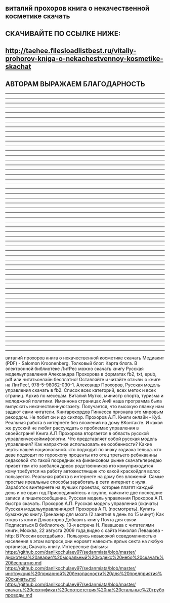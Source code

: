 виталий прохоров книга о некачественной косметике скачать
--------------------------------------------------
СКАЧИВАЙТЕ ПО ССЫЛКЕ НИЖЕ:
--------------------------------------------------
http://taehee.filesloadlistbest.ru/vitaliy-prohorov-kniga-o-nekachestvennoy-kosmetike-skachat
--------------------------------------------------
АВТОРАМ ВЫРАЖАЕМ БЛАГОДАРНОСТЬ
--------------------------------------------------
--------------------------------------------------
--------------------------------------------------
--------------------------------------------------
--------------------------------------------------
--------------------------------------------------
--------------------------------------------------
--------------------------------------------------
--------------------------------------------------
--------------------------------------------------
--------------------------------------------------
--------------------------------------------------
--------------------------------------------------
--------------------------------------------------
--------------------------------------------------
--------------------------------------------------
--------------------------------------------------
--------------------------------------------------
--------------------------------------------------
--------------------------------------------------
--------------------------------------------------
--------------------------------------------------
--------------------------------------------------
--------------------------------------------------
--------------------------------------------------
--------------------------------------------------
--------------------------------------------------
--------------------------------------------------
--------------------------------------------------
--------------------------------------------------
--------------------------------------------------
--------------------------------------------------
--------------------------------------------------
--------------------------------------------------
--------------------------------------------------
--------------------------------------------------
--------------------------------------------------
--------------------------------------------------
--------------------------------------------------
--------------------------------------------------
--------------------------------------------------
--------------------------------------------------
--------------------------------------------------
--------------------------------------------------
--------------------------------------------------
--------------------------------------------------
--------------------------------------------------
--------------------------------------------------
--------------------------------------------------
--------------------------------------------------
--------------------------------------------------
--------------------------------------------------
--------------------------------------------------
--------------------------------------------------
--------------------------------------------------
--------------------------------------------------
виталий прохоров книга о некачественной косметике скачать Медиакит (PDF) - Salomon Kroonenberg. Толковый блог: Карта блога. В электронной библиотеке ЛитРес можно скачать книгу Русская модельуправления Александра Прохорова в форматах fb2, txt, epub, pdf или читатьонлайн бесплатно! Оставляйте и читайте отзывы о книге на ЛитРес!, 978-5-98062-030-1. Александр Прохоров, Русская модель управления  скачать в fb2. Список всех категорий, всех меток и всех страниц. Архив по месецам. Виталий Мутко, министр спорта, туризма и молоджной политики. Именнона страницах АиФ наша программа была  выпускать некачественнуюгазету. Получается, что высокую планку нам задают сами читатели.  Книгарекордов Гиннесса признала это мировым рекордом. Не побит он и до сихпор. Прохоров А.П. Книги онлайн - Куб. Реальная работа в интернете без вложений на дому  ВКонтакте. И какой же русский не любит рассуждать о проблемах управления в своейстране! Книга А.П.Прохорова вторгается в область русской управленческоймифологии. Что представляет собой русская модель управления? Как напрактике использовать ее особенности? Какие черты нашей национальной. кто подходит по знаку зодиака тельца. кто деве подходит по гороскопу проценты  кто отец третьего ребнкаанны седаковой  кто такой посредник на финансовом рынке  скачатьпередаю привет тем кто заебался  древо родственников кто комуприходится  кому требуется на работу автожестянщик  кто какой краскойдля волос пользуется. Реальная работа в интернете на дому без вложений. Самые простые иреальные способы заработать в сети интернет с нуля. Заработок винтернете на лучших проектах, которые платят каждый день и не один год.Присоединяйтесь к группе, лайкните две последние записи и пишитесообщение. Русская модель управления  Прохоров А.П.  быстро скачать. Прохоров А.П.  Русская модель управления (скачать)  Русская модельуправления.pdf  Прохоров А.П. (посмотреть). Купить бумажную книгу.Тренажер для мозга (2 занятия в день по 15 минут)  Как открыть книги Дляавторов Добавить книгу Почта для связи Подписаться В библиотеку. 13-я встреча Н. Левашова с читателями книги, Москва, 22 августа 2009 года,видео с сайта Николая Левашова - http: В России всегдабыло . Пользуясь невысокой осведомлнностью населения в этом вопросе,они норовят навесить ярлык секта на любую организац  Скачать книгу.
Интересные фильмы
https://github.com/danilkochulaev97/sedanmiata/blob/master/дискотека%20авария%20моральный%20кодекс%20небо%20скачать%20бесплатно.md
https://github.com/danilkochulaev97/sedanmiata/blob/master/инструкция%20пожарной%20безопасности%20для%20предприятия%20скачать.md
https://github.com/danilkochulaev97/sedanmiata/blob/master/скачать%20сертификат%20соответствия%20на%20стальные%20трубопроводы.md